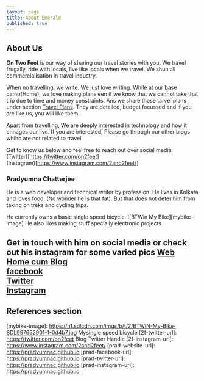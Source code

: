 ```yaml
---
layout: page
title: About Emerald
published: true
---
```

## About Us
**On Two Feet** is our way of sharing our travel stories with you. We travel frugally, ride with locals, live like locals when we travel. We shun all commercialisation in travel industry.

When no travelling, we write. We just love writing. While at our base camp(Home), we love making plans een if we know that we cannot take that trip due to time and money constraints. Ans we share those tarvel plans under section [Travel Plans][post-travelplansection-url]. They are detailed, budget focussed and if you are like us, you will like them.  

Apart from travelling, We are deeply interested in technology and how it chnages our live. If you are interested, Please go through our other blogs whihc are not related to travel

Get to know us below and  feel free to reach out over social media:  
(Twitter)[https://twitter.com/on2feet]  
(Instagram)[https://www.instagram.com/2and2feet/]  


### Pradyumna Chatterjee
He is a web developer and technical writer by profession. He lives in Kolkata and loves food. (No wonder he is that fat). But that does not deter him from taking on treks and cycling trips.  

He currently owns a basic single speed bicycle. 
![BTWin My Bike][mybike-image]
He also likes making stuff specially electronic projects  

Get in touch with him on social media or check out his instagram for some varied pics
[Web Home cum Blog](https://pradyumnac.github.io)  
[facebook](https://fb.me/pradyumnacster)  
[Twitter](https://twitter.com/pradyumac)  
[Instagram](https://www.instagram.com/pradyumnacster)
---
References section
---
[mybike-image]: https://n1.sdlcdn.com/imgs/b/t/2/BTWIN-My-Bike-SDL997652901-1-0d4b7.jpg Mysingle speed bicycle
[2f-twitter-url]: https://twitter.com/on2feet Blog Twitter Handle
[2f-instagram-url]: https://www.instagram.com/2and2feet/
[prad-website-url]: https://pradyumnac.github.io
[prad-facebook-url]: https://pradyumnac.github.io
[prad-twitter-url]: https://pradyumnac.github.io
[prad-instagram-url]: https://pradyumnac.github.io

[post-travelplansection-url]: /travel-plans